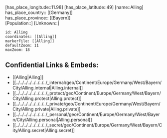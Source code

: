 ﻿---
location: [49,11.98] 
mapzoom: [7,12] 
mapmarker: city 
type: City
tags:
- geo/City


SpocWebEntityId: 28749
isDeleted: false
confidential: public

---
[has_place_longitude::11.98] 
[has_place_latitude::49] 
[name::Alling] 
has_place_country:: [[Germany]]  
has_place_province:: [[Bayern]]  
[Population::] 
[Unknown::] 


```leaflet
id: Alling
coordinates: [[Alling]] 
markerFile: [[Alling]] 
defaultZoom: 11 
maxZoom: 18
```


## Confidential Links & Embeds: 
- [[Alling|Alling]]  
- [[../../../../../../../../_internal/geo/Continent/Europe/Germany/West/Bayern/City/Alling.internal|Alling.internal]] 
- [[../../../../../../../../_protect/geo/Continent/Europe/Germany/West/Bayern/City/Alling.protect|Alling.protect]] 
- [[../../../../../../../../_private/geo/Continent/Europe/Germany/West/Bayern/City/Alling.private|Alling.private]] 
- [[../../../../../../../../_personal/geo/Continent/Europe/Germany/West/Bayern/City/Alling.personal|Alling.personal]] 
- [[../../../../../../../../_secret/geo/Continent/Europe/Germany/West/Bayern/City/Alling.secret|Alling.secret]] 
